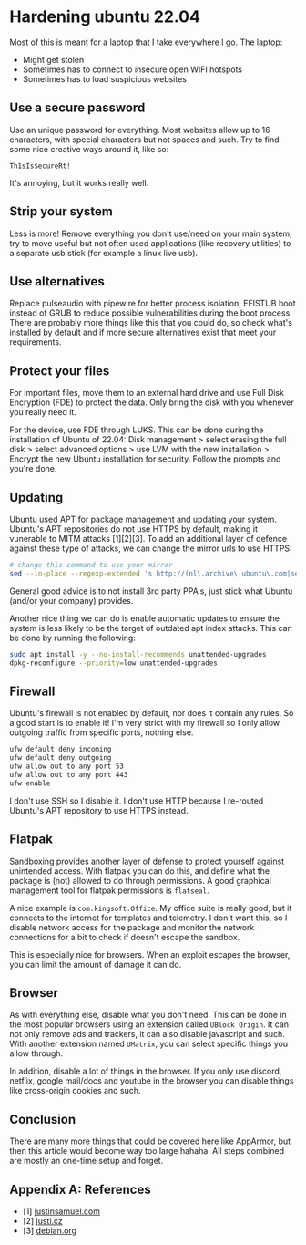 # Hardening ubuntu 22.04

Most of this is meant for a laptop that I take everywhere I go. The laptop:

- Might get stolen
- Sometimes has to connect to insecure open WIFI hotspots
- Sometimes has to load suspicious websites

## Use a secure password

Use an unique password for everything. Most websites allow up to 16 characters,
with special characters but not spaces and such. Try to find some nice creative
ways around it, like so:

```
Th1sIs$ecureRt!
```

It's annoying, but it works really well.

## Strip your system

Less is more! Remove everything you don't use/need on your main system, try to
move useful but not often used applications (like recovery utilities) to a
separate usb stick (for example a linux live usb).

## Use alternatives

Replace pulseaudio with pipewire for better process isolation, EFISTUB boot
instead of GRUB to reduce possible vulnerabilities during the boot process.
There are probably more things like this that you could do, so check what's
installed by default and if more secure alternatives exist that meet your
requirements.

## Protect your files

For important files, move them to an external hard drive and use Full Disk
Encryption (FDE) to protect the data. Only bring the disk with you whenever you
really need it.

For the device, use FDE through LUKS. This can be done during the installation
of Ubuntu of 22.04: Disk management > select erasing the full disk > select
advanced options > use LVM with the new installation > Encrypt the new Ubuntu
installation for security. Follow the prompts and you're done.

## Updating

Ubuntu used APT for package management and updating your system. Ubuntu's APT
repositories do not use HTTPS by default, making it vunerable to MITM attacks
[1][2][3]. To add an additional layer of defence against these type of attacks,
we can change the mirror urls to use HTTPS:

```sh
# change this command to use your mirror
sed --in-place --regexp-extended 's http://(nl\.archive\.ubuntu\.com|security\.ubuntu\.com) https://nl.archive.ubuntu.com g' /etc/apt/sources.list
```

General good advice is to not install 3rd party PPA's, just stick what Ubuntu
(and/or your company) provides.

Another nice thing we can do is enable automatic updates to ensure the system
is less likely to be the target of outdated apt index attacks. This can be done
by running the following:

```sh
sudo apt install -y --no-install-recommends unattended-upgrades
dpkg-reconfigure --priority=low unattended-upgrades
```

## Firewall

Ubuntu's firewall is not enabled by default, nor does it contain any rules.
So a good start is to enable it! I'm very strict with my firewall so I only
allow outgoing traffic from specific ports, nothing else.

```sh
ufw default deny incoming
ufw default deny outgoing
ufw allow out to any port 53
ufw allow out to any port 443
ufw enable
```

I don't use SSH so I disable it. I don't use HTTP because I re-routed Ubuntu's
APT repository to use HTTPS instead.

## Flatpak

Sandboxing provides another layer of defense to protect yourself against
unintended access. With flatpak you can do this, and define what the package is
(not) allowed to do through permissions. A good graphical management tool for
flatpak permissions is `flatseal`.

A nice example is `com.kingsoft.Office`. My office suite is really good, but it
connects to the internet for templates and telemetry. I don't want this, so I
disable network access for the package and monitor the network connections for
a bit to check if doesn't escape the sandbox.

This is especially nice for browsers. When an exploit escapes the browser, you
can limit the amount of damage it can do.

## Browser

As with everything else, disable what you don't need. This can be done in the
most popular browsers using an extension called `UBlock Origin`. It can not
only remove ads and trackers, it can also disable javascript and such. With
another extension named `UMatrix`, you can select specific things you allow
through.

In addition, disable a lot of things in the browser. If you only use discord,
netflix, google mail/docs and youtube in the browser you can disable things
like cross-origin cookies and such.

## Conclusion

There are many more things that could be covered here like AppArmor, but then
this article would become way too large hahaha. All steps combined are mostly
an one-time setup and forget.

## Appendix A: References

- [1] [justinsamuel.com](https://justinsamuel.com/papers/package-managers-ccs2008.pdf)
- [2] [justi.cz](https://justi.cz/security/2019/01/22/apt-rce.html)
- [3] [debian.org](https://www.debian.org/security/2016/dsa-3733)
